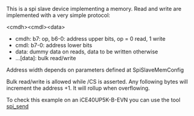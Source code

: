 This is a spi slave device implementing a memory. Read and write are implemented with a very simple protocol:

\<cmdh>\<cmdl>\<data>

* cmdh: b7: op, b6-0: address upper bits, op = 0 read, 1 write
* cmdl: b7-0: address lower bits
* data: dummy data on reads, data to be written otherwise
* ...\[data]: bulk read/write 

Address width depends on parameters defined at SpiSlaveMemConfig 

Bulk read/write is allowed while /CS is asserted. Any following bytes will increment the address +1. It will rollup when overflowing.

To check this example on an iCE40UP5K-B-EVN you can use the tool [spi_send](../../../../test/c/spitools/spi_send.c)